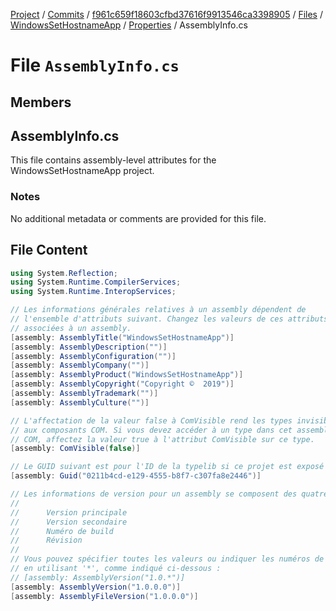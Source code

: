 [Project](../../../../../index.md) / [Commits](../../../../index.md) / [f961c659f18603cfbd37616f9913546ca3398905](../../../index.md) / [Files](../../index.md) / [WindowsSetHostnameApp](../index.md) / [Properties](./index.md) / AssemblyInfo.cs

# File `AssemblyInfo.cs`

## Members

## AssemblyInfo.cs

This file contains assembly-level attributes for the WindowsSetHostnameApp project.

### Notes
No additional metadata or comments are provided for this file.


## File Content
```csharp
using System.Reflection;
using System.Runtime.CompilerServices;
using System.Runtime.InteropServices;

// Les informations générales relatives à un assembly dépendent de
// l'ensemble d'attributs suivant. Changez les valeurs de ces attributs pour modifier les informations
// associées à un assembly.
[assembly: AssemblyTitle("WindowsSetHostnameApp")]
[assembly: AssemblyDescription("")]
[assembly: AssemblyConfiguration("")]
[assembly: AssemblyCompany("")]
[assembly: AssemblyProduct("WindowsSetHostnameApp")]
[assembly: AssemblyCopyright("Copyright ©  2019")]
[assembly: AssemblyTrademark("")]
[assembly: AssemblyCulture("")]

// L'affectation de la valeur false à ComVisible rend les types invisibles dans cet assembly
// aux composants COM. Si vous devez accéder à un type dans cet assembly à partir de
// COM, affectez la valeur true à l'attribut ComVisible sur ce type.
[assembly: ComVisible(false)]

// Le GUID suivant est pour l'ID de la typelib si ce projet est exposé à COM
[assembly: Guid("0211b4cd-e129-4555-b8f7-c307fa8e2446")]

// Les informations de version pour un assembly se composent des quatre valeurs suivantes :
//
//      Version principale
//      Version secondaire
//      Numéro de build
//      Révision
//
// Vous pouvez spécifier toutes les valeurs ou indiquer les numéros de build et de révision par défaut
// en utilisant '*', comme indiqué ci-dessous :
// [assembly: AssemblyVersion("1.0.*")]
[assembly: AssemblyVersion("1.0.0.0")]
[assembly: AssemblyFileVersion("1.0.0.0")]

```
